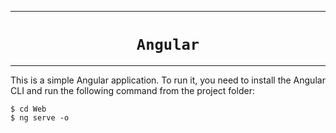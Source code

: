<hr>
<h1 align="center"><code>Angular</code></h1>
<hr>

This is a simple Angular application. To run it, you need to install the Angular CLI and run the following command from the project folder:

```shell
$ cd Web
$ ng serve -o
```

